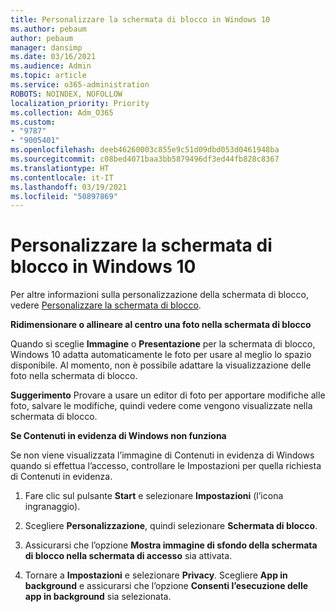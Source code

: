 ```yaml
---
title: Personalizzare la schermata di blocco in Windows 10
ms.author: pebaum
author: pebaum
manager: dansimp
ms.date: 03/16/2021
ms.audience: Admin
ms.topic: article
ms.service: o365-administration
ROBOTS: NOINDEX, NOFOLLOW
localization_priority: Priority
ms.collection: Adm_O365
ms.custom:
- "9787"
- "9005401"
ms.openlocfilehash: deeb46260003c855e9c51d09dbd053d0461948ba
ms.sourcegitcommit: c08bed4071baa3bb5879496df3ed44fb828c8367
ms.translationtype: HT
ms.contentlocale: it-IT
ms.lasthandoff: 03/19/2021
ms.locfileid: "50897869"
---
```

# <a name="personalize-your-lock-screen-in-windows-10"></a>Personalizzare la schermata di blocco in Windows 10

Per altre informazioni sulla personalizzazione della schermata di blocco, vedere [Personalizzare la schermata di blocco](https://support.microsoft.com/windows/personalize-your-lock-screen-81dab9b0-35cf-887c-84a0-6de8ef72bea0).

**Ridimensionare o allineare al centro una foto nella schermata di blocco**

Quando si sceglie **Immagine** o **Presentazione** per la schermata di blocco, Windows 10 adatta automaticamente le foto per usare al meglio lo spazio disponibile. Al momento, non è possibile adattare la visualizzazione delle foto nella schermata di blocco.

**Suggerimento** Provare a usare un editor di foto per apportare modifiche alle foto, salvare le modifiche, quindi vedere come vengono visualizzate nella schermata di blocco.

**Se Contenuti in evidenza di Windows non funziona**

Se non viene visualizzata l’immagine di Contenuti in evidenza di Windows quando si effettua l’accesso, controllare le Impostazioni per quella richiesta di Contenuti in evidenza. 

1. Fare clic sul pulsante **Start** e selezionare **Impostazioni** (l’icona ingranaggio).

1. Scegliere **Personalizzazione**, quindi selezionare **Schermata di blocco**.

1. Assicurarsi che l’opzione **Mostra immagine di sfondo della schermata di blocco nella schermata di accesso** sia attivata.

1. Tornare a **Impostazioni** e selezionare **Privacy**. Scegliere **App in background** e assicurarsi che l’opzione **Consenti l’esecuzione delle app in background** sia selezionata.